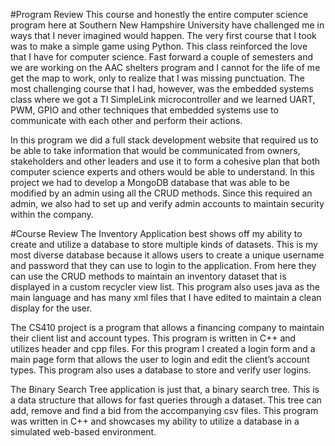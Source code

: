 #Program Review
This course and honestly the entire computer science program here at Southern New Hampshire University have challenged me in ways that I never imagined would happen. The very first course that I took was to make a simple game using Python. This class reinforced the love that I have for computer science. Fast forward a couple of semesters and we are working on the AAC shelters program and I cannot for the life of me get the map to work,  only to realize that I was missing punctuation. The most challenging course that I had, however, was the embedded systems class where we got a TI SimpleLink microcontroller and we learned UART, PWM, GPIO and other techniques that embedded systems use to communicate with each other and perform their actions. 

In this program we did a full stack development website that required us to be able to take information that would be communicated from owners, stakeholders and other leaders and use it to form a cohesive plan that both computer science experts and others would be able to understand. In this project we had to develop a MongoDB database that was able to be modified by an admin using all the CRUD methods. Since this required an admin, we also had to set up and verify admin accounts to maintain security within the company. 

#Course Review
The Inventory Application best shows off my ability to create and utilize a database to store multiple kinds of datasets. This is my most diverse database because it allows users to create a unique username and password that they can use to login to the application. From here they can use the CRUD methods to maintain an inventory dataset that is displayed in a custom recycler view list. This program also uses java as the main language and has many xml files that I have edited to maintain a clean display for the user.

The CS410 project is a program that allows a financing company to maintain their client list and account types. This program is written in C++ and utilizes header and cpp files. For this program I created a login form and a main page form that allows the user to login and edit the client’s account types. This program also uses a database to store and verify user logins.

The Binary Search Tree application is just that, a binary search tree. This is a data structure that allows for fast queries through a dataset. This tree can add, remove and find a bid from the accompanying csv files. This program was written in C++ and showcases my ability to utilize a database in a simulated web-based environment. 
